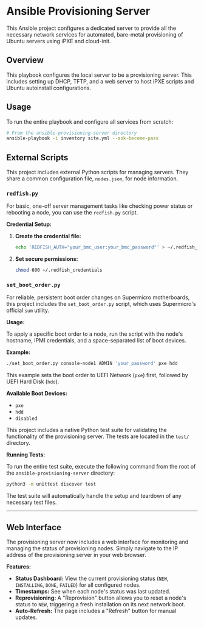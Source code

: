 # Ansible Provisioning Server

This Ansible project configures a dedicated server to provide all the necessary network services for automated, bare-metal provisioning of Ubuntu servers using iPXE and cloud-init.

## Overview

This playbook configures the local server to be a provisioning server. This includes setting up DHCP, TFTP, and a web server to host iPXE scripts and Ubuntu autoinstall configurations.

## Usage

To run the entire playbook and configure all services from scratch:
```bash
# From the ansible-provisioning-server directory
ansible-playbook -i inventory site.yml --ask-become-pass
```

## External Scripts

This project includes external Python scripts for managing servers. They share a common configuration file, `nodes.json`, for node information.

### `redfish.py`

For basic, one-off server management tasks like checking power status or rebooting a node, you can use the `redfish.py` script.

**Credential Setup:**

1.  **Create the credential file:**
    ```bash
    echo 'REDFISH_AUTH="your_bmc_user:your_bmc_password"' > ~/.redfish_credentials
    ```

2.  **Set secure permissions:**
    ```bash
    chmod 600 ~/.redfish_credentials
    ```

### `set_boot_order.py`

For reliable, persistent boot order changes on Supermicro motherboards, this project includes the `set_boot_order.py` script, which uses Supermicro's official `sum` utility.

**Usage:**

To apply a specific boot order to a node, run the script with the node's hostname, IPMI credentials, and a space-separated list of boot devices.

**Example:**
```bash
./set_boot_order.py console-node1 ADMIN 'your_password' pxe hdd
```
This example sets the boot order to UEFI Network (`pxe`) first, followed by UEFI Hard Disk (`hdd`).

**Available Boot Devices:**
*   `pxe`
*   `hdd`
*   `disabled`


This project includes a native Python test suite for validating the functionality of the provisioning server. The tests are located in the `test/` directory.

**Running Tests:**

To run the entire test suite, execute the following command from the root of the `ansible-provisioning-server` directory:

```bash
python3 -m unittest discover test
```

The test suite will automatically handle the setup and teardown of any necessary test files.

---

## Web Interface

The provisioning server now includes a web interface for monitoring and managing the status of provisioning nodes. Simply navigate to the IP address of the provisioning server in your web browser.

**Features:**
- **Status Dashboard:** View the current provisioning status (`NEW`, `INSTALLING`, `DONE`, `FAILED`) for all configured nodes.
- **Timestamps:** See when each node's status was last updated.
- **Reprovisioning:** A "Reprovision" button allows you to reset a node's status to `NEW`, triggering a fresh installation on its next network boot.
- **Auto-Refresh:** The page includes a "Refresh" button for manual updates.
